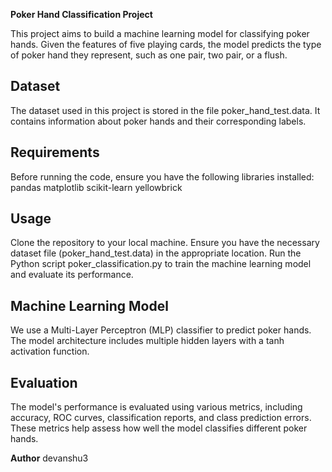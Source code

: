 **Poker Hand Classification Project**

This project aims to build a machine learning model for classifying poker hands. Given the features of five playing cards, the model predicts the type of poker hand they represent, such as one pair, two pair, or a flush.

## Dataset
The dataset used in this project is stored in the file poker_hand_test.data. It contains information about poker hands and their corresponding labels.

## Requirements
Before running the code, ensure you have the following libraries installed:
pandas
matplotlib
scikit-learn
yellowbrick

## Usage
Clone the repository to your local machine.
Ensure you have the necessary dataset file (poker_hand_test.data) in the appropriate location.
Run the Python script poker_classification.py to train the machine learning model and evaluate its performance.

## Machine Learning Model
We use a Multi-Layer Perceptron (MLP) classifier to predict poker hands. The model architecture includes multiple hidden layers with a tanh activation function.

## Evaluation
The model's performance is evaluated using various metrics, including accuracy, ROC curves, classification reports, and class prediction errors. These metrics help assess how well the model classifies different poker hands.



**Author** devanshu3
